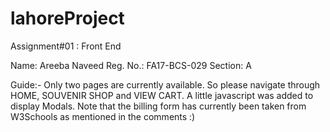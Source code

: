 # lahoreProject
Assignment#01 : Front End

Name: Areeba Naveed
Reg. No.: FA17-BCS-029
Section: A

Guide:-
Only two pages are currently available. So please navigate through HOME, SOUVENIR SHOP and VIEW CART.
A little javascript was added to display Modals.
Note that the billing form has currently been taken from W3Schools as mentioned in the comments :)
